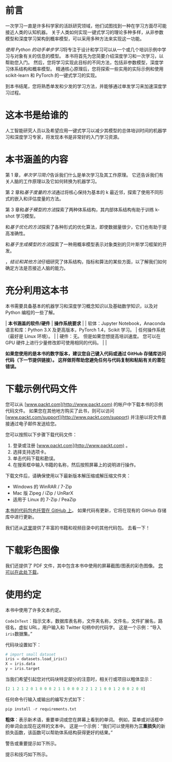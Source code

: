 # 前言

一次学习一直是许多科学家的活跃研究领域，他们试图找到一种在学习方面尽可能接近人类的认知机器。 关于人类如何实现一键式学习的理论多种多样，从非参数模型和深度学习架构到概率模型，可以采用多种方法来实现这一功能。

*使用 Python 的动手单步学习*将专注于设计和学习可以从一个或几个培训示例中学习与对象有关的信息的模型。 本书将首先为您简要介绍深度学习和一次学习，以帮助您入门。 然后，您将学习实现此目标的不同方法，包括非参数模型，深度学习体系结构和概率模型。 精通核心原理后，您将探索一些实用的实际示例和使用 scikit-learn 和 PyTorch 的一键式学习的实现。

到本书结尾，您将熟悉单发和少发的学习方法，并能够通过单发学习来加速深度学习过程。

# 这本书是给谁的

人工智能研究人员以及希望应用一键式学习以减少其模型的总体培训时间的机器学习和深度学习专家，将发现本书是非常好的入门学习资源。

# 本书涵盖的内容

第 1 章，*单次学习简介*告诉我们什么是单次学习及其工作原理。 它还告诉我们有关人脑的工作原理以及它如何转换为机器学习。

第 2 章和*基于度量的方法*通过将核心保持为基本的 k 最近邻，探索了使用不同形式的嵌入和评估度量的方法。

第 3 章和*基于模型的方法*探索了两种体系结构，其内部体系结构有助于训练 k-shot 学习模型。

和*基于优化的方法*探索了各种形式的优化算法，即使数据量很少，它们也有助于提高准确性。

和*基于生成模型的方法*探索了一种用概率模型表示对象类别的贝叶斯学习框架的开发。

，*结论和其他方法*仔细研究了体系结构，指标和算法的某些方面，以了解我们如何确定方法是否接近人脑的能力。

# 充分利用这本书

本书需要具备基本的机器学习和深度学习概念知识以及基础数学知识，以及对 Python 编程的一些了解。

| **本书涵盖的软件/硬件** | **操作系统要求** |
| 软体：Jupyter Notebook，Anaconda 语言和库：Python 3.X 及更高版本，PyTorch 1.4，Scikit 学习。 | 任何操作系统（最好是 Linux 环境）。 |
| 硬件：无。 但是如果您想提高培训速度。 您可以在 GPU 硬件上进行少量修改即可使用相同的代码。 |  |

**如果您使用的是本书的数字版本，建议您自己键入代码或通过 GitHub 存储库访问代码（下一节提供链接）。 这样做将帮助您避免任何与代码复制和粘贴有关的潜在错误。**

# 下载示例代码文件

您可以从 [www.packt.com](http://www.packt.com) 的帐户中下载本书的示例代码文件。 如果您在其他地方购买了此书，则可以访问 [www.packt.com/support](http://www.packt.com/support) 并注册以将文件直接通过电子邮件发送给您。

您可以按照以下步骤下载代码文件：

1.  登录或注册 [www.packt.com](http://www.packt.com) 。
2.  选择支持选项卡。
3.  单击代码下载和勘误。
4.  在搜索框中输入书籍的名称，然后按照屏幕上的说明进行操作。

下载文件后，请确保使用以下最新版本解压缩或解压缩文件夹：

*   Windows 的 WinRAR / 7-Zip
*   Mac 版 Zipeg / iZip / UnRarX
*   适用于 Linux 的 7-Zip / PeaZip

[本书的代码包也托管在 GitHub 上](https://github.com/PacktPublishing/Hands-On-One-shot-Learning-with-Python)。 如果代码有更新，它将在现有的 GitHub 存储库中进行更新。

我们还从[这里](https://github.com/PacktPublishing/)提供了丰富的书籍和视频目录中的其他代码包。 去看一下！

# 下载彩色图像

我们还提供了 PDF 文件，其中包含本书中使用的屏幕截图/图表的彩色图像。 [您可以在此处下载](https://www.packtpub.com/sites/default/files/downloads/9781838825461_ColorImages.pdf)。

# 使用约定

本书中使用了许多文本约定。

`CodeInText`：指示文本，数据库表名称，文件夹名称，文件名，文件扩展名，路径名，虚拟 URL，用户输入和 Twitter 句柄中的代码字。 这是一个示例：“导入`iris`数据集。”

代码块设置如下：

```py
# import small dataset
iris = datasets.load_iris()
X = iris.data
y = iris.target
```

当我们希望引起您对代码块特定部分的注意时，相关行或项目以粗体显示：

```py
[2 1 2 1 2 0 1 0 0 0 2 1 1 0 0 0 2 2 1 2 1 0 0 1 2 0 0 2 0 0] 
```

任何命令行输入或输出的编写方式如下：

```py
pip install -r requirements.txt
```

**粗体**：表示新术语，重要单词或您在屏幕上看到的单词。 例如，菜单或对话框中的单词会出现在这样的文本中。 这是一个示例：“我们可以使用称为**三重损失**的新损失函数，该函数可以帮助体系结构获得更好的结果。”

警告或重要提示如下所示。

提示和技巧如下所示。


